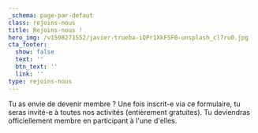 ```yaml
---
_schema: page-par-defaut
class: rejoins-nous
title: Rejoins-nous !
hero_img: /v1598271552/javier-trueba-iQPr1XkF5F0-unsplash_cl7ru0.jpg
cta_footer:
  show: false
  text: ''
  btn_text: ''
  link: ''
type: rejoins-nous
---
```

Tu as envie de devenir membre ? Une fois inscrit-e via ce formulaire, tu seras invité-e à toutes nos activités (entièrement gratuites). Tu deviendras officiellement membre en participant à l'une d'elles.